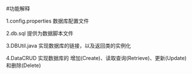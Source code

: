 #功能解释

1.config.properties 数据库配置文件

2.db.sql 提供为数据脚本文件

3.DBUtil.java 实现数据库的链接，以及返回类的实例化

4.DataCRUD 实现数据库的 增加(Create)、读取查询(Retrieve)、更新(Update)和删除(Delete)